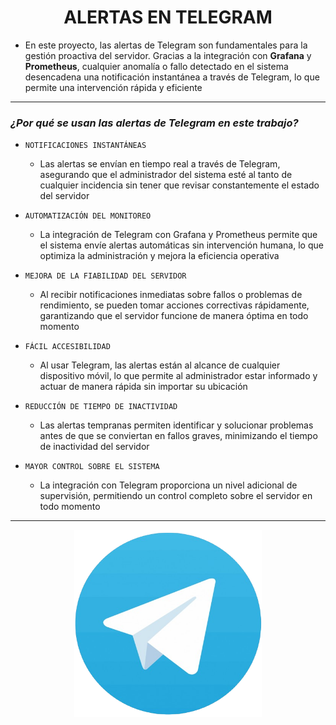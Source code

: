 <h1 align="center">ALERTAS EN TELEGRAM</h1>

- En este proyecto, las alertas de Telegram son fundamentales para la gestión proactiva del servidor. Gracias a la integración con **Grafana** y **Prometheus**, cualquier anomalía o fallo detectado en el sistema desencadena una notificación instantánea a través de Telegram, lo que permite una intervención rápida y eficiente

---

### *¿Por qué se usan las alertas de Telegram en este trabajo?*

- `NOTIFICACIONES INSTANTÁNEAS`
    - Las alertas se envían en tiempo real a través de Telegram, asegurando que el administrador del sistema esté al tanto de cualquier incidencia sin tener que revisar constantemente el estado del servidor

- `AUTOMATIZACIÓN DEL MONITOREO`
    - La integración de Telegram con Grafana y Prometheus permite que el sistema envíe alertas automáticas sin intervención humana, lo que optimiza la administración y mejora la eficiencia operativa

- `MEJORA DE LA FIABILIDAD DEL SERVIDOR`
    - Al recibir notificaciones inmediatas sobre fallos o problemas de rendimiento, se pueden tomar acciones correctivas rápidamente, garantizando que el servidor funcione de manera óptima en todo momento

- `FÁCIL ACCESIBILIDAD`
    - Al usar Telegram, las alertas están al alcance de cualquier dispositivo móvil, lo que permite al administrador estar informado y actuar de manera rápida sin importar su ubicación

- `REDUCCIÓN DE TIEMPO DE INACTIVIDAD`
    - Las alertas tempranas permiten identificar y solucionar problemas antes de que se conviertan en fallos graves, minimizando el tiempo de inactividad del servidor

- `MAYOR CONTROL SOBRE EL SISTEMA`
    - La integración con Telegram proporciona un nivel adicional de supervisión, permitiendo un control completo sobre el servidor en todo momento

---

<p align="center">
  <img src="/MainFolder/img/tele.png" alt="TELEGRAM" width="300" height="300">
</p>
